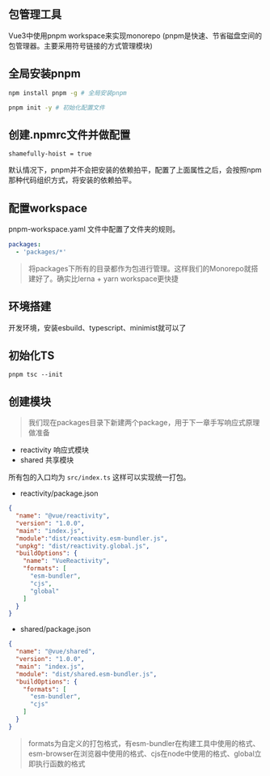 ## 包管理工具
Vue3中使用pnpm workspace来实现monorepo (pnpm是快速、节省磁盘空间的包管理器。主要采用符号链接的方式管理模块)

## 全局安装pnpm

```bash
npm install pnpm -g # 全局安装pnpm
```
```bash
pnpm init -y # 初始化配置文件
```

## 创建.npmrc文件并做配置

```
shamefully-hoist = true
```
默认情况下，pnpm并不会把安装的依赖拍平，配置了上面属性之后，会按照npm那种代码组织方式，将安装的依赖拍平。

## 配置workspace
pnpm-workspace.yaml 文件中配置了文件夹的规则。

```yml
packages:
  - 'packages/*'
```
>将packages下所有的目录都作为包进行管理。这样我们的Monorepo就搭建好了。确实比lerna + yarn workspace更快捷

## 环境搭建
开发环境，安装esbuild、typescript、minimist就可以了

## 初始化TS
```
pnpm tsc --init
```

## 创建模块
>我们现在packages目录下新建两个package，用于下一章手写响应式原理做准备
- reactivity 响应式模块
- shared 共享模块

所有包的入口均为 `src/index.ts` 这样可以实现统一打包。

- reactivity/package.json
```json
{
  "name": "@vue/reactivity",
  "version": "1.0.0",
  "main": "index.js",
  "module":"dist/reactivity.esm-bundler.js",
  "unpkg": "dist/reactivity.global.js",
  "buildOptions": {
    "name": "VueReactivity",
    "formats": [
      "esm-bundler",
      "cjs",
      "global"
    ]
  }
}
```
- shared/package.json
```json
{
  "name": "@vue/shared",
  "version": "1.0.0",
  "main": "index.js",
  "module": "dist/shared.esm-bundler.js",
  "buildOptions": {
    "formats": [
      "esm-bundler",
      "cjs"
    ]
  }
}
```
> formats为自定义的打包格式，有esm-bundler在构建工具中使用的格式、esm-browser在浏览器中使用的格式、cjs在node中使用的格式、global立即执行函数的格式



